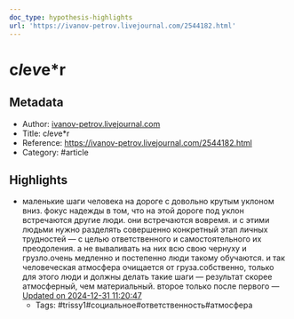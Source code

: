 ```yaml
---
doc_type: hypothesis-highlights
url: 'https://ivanov-petrov.livejournal.com/2544182.html'
---
```

# c*l*e*v*e*r

## Metadata
- Author: [ivanov-petrov.livejournal.com]()
- Title: c*l*e*v*e*r
- Reference: https://ivanov-petrov.livejournal.com/2544182.html
- Category: #article

## Highlights
- маленькие шаги человека на дороге с довольно крутым уклоном вниз. фокус надежды в том, что на этой дороге под уклон встречаются другие люди. они встречаются вовремя. и с этими людьми нужно разделять совершенно конкретный этап личных трудностей — с целью ответственного и самостоятельного их преодоления. а не вываливать на них всю свою чернуху и грузло.очень медленно и постепенно люди такому обучаются. и так человеческая атмосфера очищается от груза.собственно, только для этого люди и должны делать такие шаги — результат скорее атмосферный, чем материальный. второе только после первого — [Updated on 2024-12-31 11:20:47](https://hyp.is/IykJQsdQEe-bdKOOTOSeRA/ivanov-petrov.livejournal.com/2544182.html)
   - Tags: #trissy1#социальное#ответственность#атмосфера
